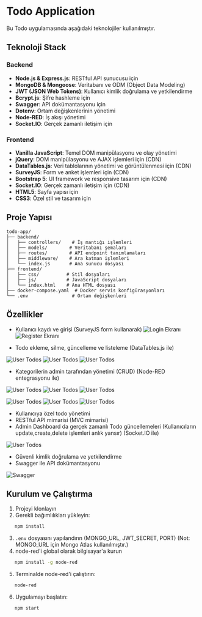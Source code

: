 # Todo Application

Bu Todo uygulamasında aşağıdaki teknolojiler kullanılmıştır.

## Teknoloji Stack

### Backend
- **Node.js & Express.js**: RESTful API sunucusu için
- **MongoDB & Mongoose**: Veritabanı ve ODM (Object Data Modeling)
- **JWT (JSON Web Tokens)**: Kullanıcı kimlik doğrulama ve yetkilendirme
- **Bcrypt.js**: Şifre hashleme için
- **Swagger**: API dokümantasyonu için
- **Dotenv**: Ortam değişkenlerinin yönetimi
- **Node-RED**: İş akışı yönetimi
- **Socket.IO**: Gerçek zamanlı iletişim için

### Frontend
- **Vanilla JavaScript**: Temel DOM manipülasyonu ve olay yönetimi
- **jQuery**: DOM manipülasyonu ve AJAX işlemleri için (CDN)
- **DataTables.js**: Veri tablolarının yönetimi ve görüntülenmesi için (CDN)
- **SurveyJS**: Form ve anket işlemleri için (CDN)
- **Bootstrap 5**: UI framework ve responsive tasarım için (CDN)
- **Socket.IO**: Gerçek zamanlı iletişim için (CDN)
- **HTML5**: Sayfa yapısı için
- **CSS3**: Özel stil ve tasarım için

## Proje Yapısı

```
todo-app/
├── backend/
│   ├── controllers/    # İş mantığı işlemleri
│   ├── models/        # Veritabanı şemaları
│   ├── routes/        # API endpoint tanımlamaları
│   ├── middleware/    # Ara katman işlemleri
│   └── index.js       # Ana sunucu dosyası
├── frontend/
│   ├── css/          # Stil dosyaları
│   ├── js/           # JavaScript dosyaları
│   └── index.html    # Ana HTML dosyası
├── docker-compose.yaml  # Docker servis konfigürasyonları
└── .env                # Ortam değişkenleri
```

## Özellikler

- Kullanıcı kaydı ve girişi (SurveyJS form kullanarak)
![Login Ekranı](./project-images/login.png)
![Register Ekranı](./project-images/register.png)




- Todo ekleme, silme, güncelleme ve listeleme (DataTables.js ile)

![User Todos](./project-images/user-todos.png)
![User Todos](./project-images/user-add-new-todo.png)
![User Todos](./project-images/user-update-todo.png)


- Kategorilerin admin tarafından yönetimi (CRUD) (Node-RED entegrasyonu ile)

![User Todos](./project-images/admin-categories.png)
![User Todos](./project-images/admin-add-new-category.png)
![User Todos](./project-images/admin-node-red-create-category-preview.png)

![User Todos](./project-images/admin-update-category.png)
![User Todos](./project-images/admin-node-red-update-category-preview.png)
![User Todos](./project-images/admin-node-red-delete-category.png)


- Kullanıcıya özel todo yönetimi
- RESTful API mimarisi (MVC mimarisi)
- Admin Dashboard da gerçek zamanlı Todo güncellemeleri (Kullanıcıların update,create,delete işlemleri anlık yansır) (Socket.IO ile)

![User Todos](./project-images/admin-all-todos.png)

- Güvenli kimlik doğrulama ve yetkilendirme
- Swagger ile API dokümantasyonu

![Swagger](./project-images/swagger-doc.png)

## Kurulum ve Çalıştırma

1. Projeyi klonlayın
2. Gerekli bağımlılıkları yükleyin:
```bash
   npm install
   ```
3. `.env` dosyasını yapılandırın (MONGO_URL, JWT_SECRET, PORT) 
(Not: MONGO_URL için Mongo Atlas kullanılmıştır.)
4. node-red'i global olarak bilgisayar'a kurun 
```bash
   npm install -g node-red
   ```
5. Terminalde node-red'i çalıştırın:
 ```bash
    node-red
   ```
6. Uygulamayı başlatın:
```bash
   npm start
   ```
